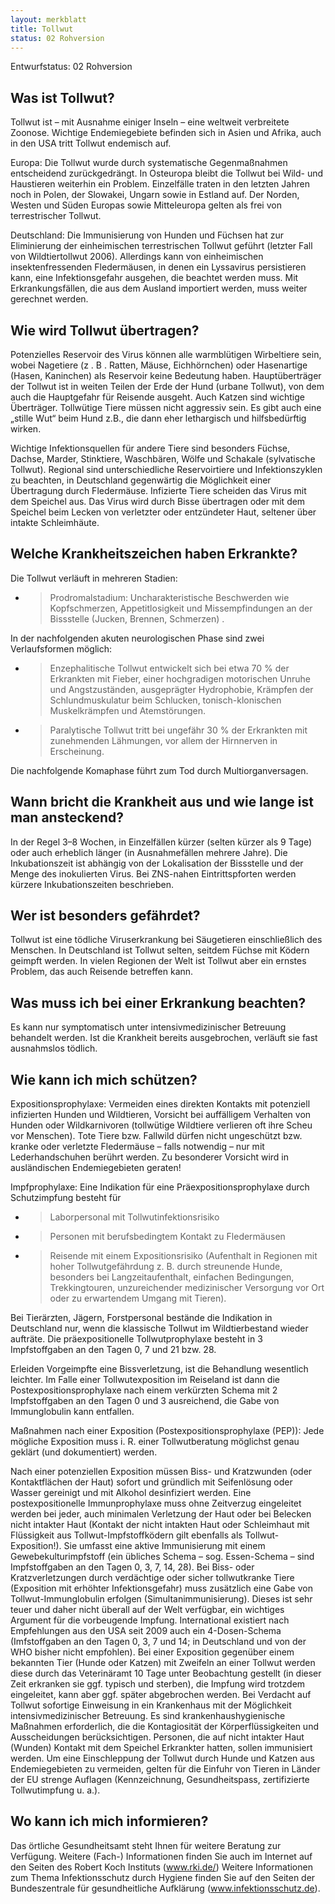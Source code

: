 ```yaml
---
layout: merkblatt
title: Tollwut
status: 02 Rohversion
---
```

Entwurfstatus: 02 Rohversion
 
## Was ist Tollwut?

Tollwut ist – mit Ausnahme einiger Inseln – eine weltweit verbreitete
Zoonose. Wichtige Endemiegebiete befinden sich in Asien und Afrika, auch
in den USA tritt Tollwut endemisch auf.

Europa: Die Tollwut wurde durch systematische Gegenmaßnahmen
entscheidend zurückgedrängt. In Osteuropa bleibt die Tollwut bei Wild-
und Haustieren weiterhin ein Problem. Einzelfälle traten in den letzten
Jahren noch in Polen, der Slowakei, Ungarn sowie in Estland auf. Der
Norden, Westen und Süden Europas sowie Mitteleuropa gelten als frei von
terrestrischer Tollwut.

Deutschland: Die Immunisierung von Hunden und Füchsen hat zur
Eliminierung der einheimischen terrestrischen Tollwut geführt (letzter
Fall von Wildtiertollwut 2006). Allerdings kann von einheimischen
insektenfressenden Fledermäusen, in denen ein Lyssavirus persistieren
kann, eine Infektionsgefahr ausgehen, die beachtet werden muss. Mit
Erkrankungsfällen, die aus dem Ausland importiert werden, muss weiter
gerechnet werden.

## Wie wird Tollwut übertragen?

Potenzielles Reservoir des Virus können alle warmblütigen Wirbeltiere
sein, wobei Nagetiere (z . B . Ratten, Mäuse, Eichhörnchen) oder
Hasenartige (Hasen, Kaninchen) als Reservoir keine Bedeutung haben.
Hauptüberträger der Tollwut ist in weiten Teilen der Erde der Hund
(urbane Tollwut), von dem auch die Hauptgefahr für Reisende ausgeht.
Auch Katzen sind wichtige Überträger. Tollwütige Tiere müssen nicht
aggressiv sein. Es gibt auch eine „stille Wut“ beim Hund z.B., die dann
eher lethargisch und hilfsbedürftig wirken.

Wichtige Infektionsquellen für andere Tiere sind besonders Füchse,
Dachse, Marder, Stinktiere, Waschbären, Wölfe und Schakale (sylvatische
Tollwut). Regional sind unterschiedliche Reservoirtiere und
Infektionszyklen zu beachten, in Deutschland gegenwärtig die Möglichkeit
einer Übertragung durch Fledermäuse. Infizierte Tiere scheiden das Virus
mit dem Speichel aus. Das Virus wird durch Bisse übertragen oder mit dem
Speichel beim Lecken von verletzter oder entzündeter Haut, seltener über
intakte Schleimhäute.

## Welche Krankheitszeichen haben Erkrankte?

Die Tollwut verläuft in mehreren Stadien:

  - > Prodromalstadium: Uncharakteristische Beschwerden wie
    > Kopfschmerzen, Appetitlosigkeit und Missempfindungen an der
    > Bissstelle (Jucken, Brennen, Schmerzen) .

In der nachfolgenden akuten neurologischen Phase sind zwei
Verlaufsformen möglich:

  - > Enzephalitische Tollwut entwickelt sich bei etwa 70 % der
    > Erkrankten mit Fieber, einer hochgradigen motorischen Unruhe und
    > Angstzuständen, ausgeprägter Hydrophobie, Krämpfen der
    > Schlundmuskulatur beim Schlucken, tonisch-klonischen
    > Muskelkrämpfen und Atemstörungen.

  - > Paralytische Tollwut tritt bei ungefähr 30 % der Erkrankten mit
    > zunehmenden Lähmungen, vor allem der Hirnnerven in Erscheinung.

Die nachfolgende Komaphase führt zum Tod durch Multiorganversagen.

## Wann bricht die Krankheit aus und wie lange ist man ansteckend?

In der Regel 3–8 Wochen, in Einzelfällen kürzer (selten kürzer als 9
Tage) oder auch erheblich länger (in Ausnahmefällen mehrere Jahre). Die
Inkubationszeit ist abhängig von der Lokalisation der Bissstelle und der
Menge des inokulierten Virus. Bei ZNS-nahen Eintrittspforten werden
kürzere Inkubationszeiten beschrieben.

## Wer ist besonders gefährdet?

Tollwut ist eine tödliche Viruserkrankung bei Säugetieren einschließlich
des Menschen. In Deutschland ist Tollwut selten, seitdem Füchse mit
Ködern geimpft werden. In vielen Regionen der Welt ist Tollwut aber ein
ernstes Problem, das auch Reisende betreffen kann.

## Was muss ich bei einer Erkrankung beachten?

Es kann nur symptomatisch unter intensivmedizinischer Betreuung
behandelt werden. Ist die Krankheit bereits ausgebrochen, verläuft sie
fast ausnahmslos tödlich.

## Wie kann ich mich schützen?

Expositionsprophylaxe: Vermeiden eines direkten Kontakts mit potenziell
infizierten Hunden und Wildtieren, Vorsicht bei auffälligem Verhalten
von Hunden oder Wildkarnivoren (tollwütige Wildtiere verlieren oft ihre
Scheu vor Menschen). Tote Tiere bzw. Fallwild dürfen nicht ungeschützt
bzw. kranke oder verletzte Fledermäuse – falls notwendig – nur mit
Lederhandschuhen berührt werden. Zu besonderer Vorsicht wird in
ausländischen Endemiegebieten geraten\!

Impfprophylaxe: Eine Indikation für eine Präexpositionsprophylaxe durch
Schutzimpfung besteht für

  - > Laborpersonal mit Tollwutinfektionsrisiko

  - > Personen mit berufsbedingtem Kontakt zu Fledermäusen

  - > Reisende mit einem Expositionsrisiko (Aufenthalt in Regionen mit
    > hoher Tollwutgefährdung z. B. durch streunende Hunde, besonders
    > bei Langzeitaufenthalt, einfachen Bedingungen, Trekkingtouren,
    > unzureichender medizinischer Versorgung vor Ort oder zu
    > erwartendem Umgang mit Tieren).

Bei Tierärzten, Jägern, Forstpersonal bestände die Indikation in
Deutschland nur, wenn die klassische Tollwut im Wildtierbestand wieder
aufträte. Die präexpositionelle Tollwutprophylaxe besteht in 3
Impfstoffgaben an den Tagen 0, 7 und 21 bzw. 28.

Erleiden Vorgeimpfte eine Bissverletzung, ist die Behandlung wesentlich
leichter. Im Falle einer Tollwutexposition im Reiseland ist dann die
Postexpositionsprophylaxe nach einem verkürzten Schema mit 2
Impfstoffgaben an den Tagen 0 und 3 ausreichend, die Gabe von
Immunglobulin kann entfallen.

Maßnahmen nach einer Exposition (Postexpositionsprophylaxe (PEP)): Jede
mögliche Exposition muss i. R. einer Tollwutberatung möglichst genau
geklärt (und dokumentiert) werden.

Nach einer potenziellen Exposition müssen Biss- und Kratzwunden (oder
Kontaktflächen der Haut) sofort und gründlich mit Seifenlösung oder
Wasser gereinigt und mit Alkohol desinfiziert werden. Eine
postexpositionelle Immunprophylaxe muss ohne Zeitverzug eingeleitet
werden bei jeder, auch minimalen Verletzung der Haut oder bei Belecken
nicht intakter Haut (Kontakt der nicht intakten Haut oder Schleimhaut
mit Flüssigkeit aus Tollwut-Impfstoffködern gilt ebenfalls als
Tollwut-Exposition\!). Sie umfasst eine aktive Immunisierung mit einem
Gewebekulturimpfstoff (ein übliches Schema – sog. Essen-Schema – sind
Impfstoffgaben an den Tagen 0, 3, 7, 14, 28). Bei Biss- oder
Kratzverletzungen durch verdächtige oder sicher tollwutkranke Tiere
(Exposition mit erhöhter Infektionsgefahr) muss zusätzlich eine Gabe von
Tollwut-Immunglobulin erfolgen (Simultanimmunisierung). Dieses ist sehr
teuer und daher nicht überall auf der Welt verfügbar, ein wichtiges
Argument für die vorbeugende Impfung. International existiert nach
Empfehlungen aus den USA seit 2009 auch ein 4-Dosen-Schema
(Imfstoffgaben an den Tagen 0, 3, 7 und 14; in Deutschland und von der
WHO bisher nicht empfohlen). Bei einer Exposition gegenüber einem
bekannten Tier (Hunde oder Katzen) mit Zweifeln an einer Tollwut werden
diese durch das Veterinäramt 10 Tage unter Beobachtung gestellt (in
dieser Zeit erkranken sie ggf. typisch und sterben), die Impfung wird
trotzdem eingeleitet, kann aber ggf. später abgebrochen werden. Bei
Verdacht auf Tollwut sofortige Einweisung in ein Krankenhaus mit der
Möglichkeit intensivmedizinischer Betreuung. Es sind
krankenhaushygienische Maßnahmen erforderlich, die die Kontagiosität der
Körperflüssigkeiten und Ausscheidungen berücksichtigen. Personen, die
auf nicht intakter Haut (Wunden) Kontakt mit dem Speichel Erkrankter
hatten, sollen immunisiert werden. Um eine Einschleppung der Tollwut
durch Hunde und Katzen aus Endemiegebieten zu vermeiden, gelten für die
Einfuhr von Tieren in Länder der EU strenge Auflagen (Kennzeichnung,
Gesundheitspass, zertifizierte Tollwutimpfung u. a.).

## Wo kann ich mich informieren?

Das örtliche Gesundheitsamt steht Ihnen für weitere Beratung zur
Verfügung. Weitere (Fach-) Informationen finden Sie auch im Internet
auf den Seiten des Robert Koch Instituts
([<span class="underline">www.rki.de/</span>](http://www.rki.de/))
Weitere Informationen zum Thema Infektionsschutz durch Hygiene finden
Sie auf den Seiten der Bundeszentrale für gesundheitliche Aufklärung
([<span class="underline">www.infektionsschutz.de</span>](http://www.infektionsschutz.de)).
